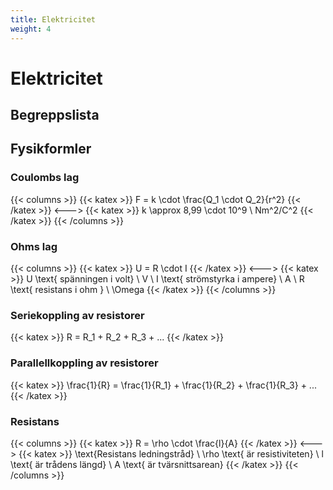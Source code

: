 ```yaml
---
title: Elektricitet
weight: 4
---
```


# Elektricitet

## Begreppslista

## Fysikformler

### Coulombs lag

{{< columns >}}
{{< katex >}}
F = k \cdot \frac{Q_1 \cdot Q_2}{r^2}
{{< /katex >}}
<--->
{{< katex >}}
k \approx 8,99 \cdot 10^9 \ Nm^2/C^2
{{< /katex >}}
{{< /columns >}}

### Ohms lag

{{< columns >}}
{{< katex >}}
U = R \cdot I
{{< /katex >}}
<--->
{{< katex >}}
U \text{ spänningen i volt} \ V \\
I \text{ strömstyrka i ampere} \ A \\
R \text{ resistans i ohm } \ \Omega
{{< /katex >}}
{{< /columns >}}

### Seriekoppling av resistorer

{{< katex >}}
R = R_1 + R_2 + R_3 + ...
{{< /katex >}}

### Parallellkoppling av resistorer

{{< katex >}}
\frac{1}{R} = \frac{1}{R_1} + \frac{1}{R_2} + \frac{1}{R_3} + ...
{{< /katex >}}

### Resistans

{{< columns >}}
{{< katex >}}
R = \rho \cdot \frac{l}{A}
{{< /katex >}}
<--->
{{< katex >}}
\text{Resistans ledningstråd} \\
\rho \text{ är resistiviteten} \\
l \text{ är trådens längd} \\
A \text{ är tvärsnittsarean}
{{< /katex >}}
{{< /columns >}}
